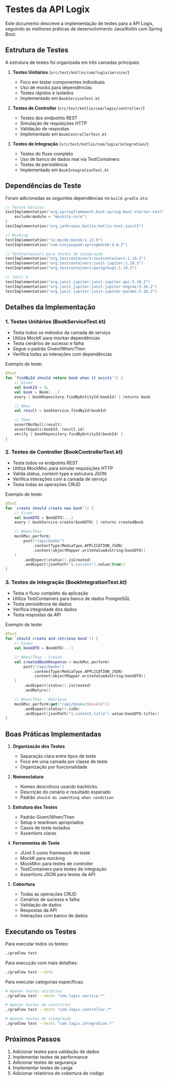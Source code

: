 # Testes da API Logix

Este documento descreve a implementação de testes para a API Logix, seguindo as melhores práticas de desenvolvimento Java/Kotlin com Spring Boot.

## Estrutura de Testes

A estrutura de testes foi organizada em três camadas principais:

1. **Testes Unitários** (`src/test/kotlin/com/logix/service/`)
   - Foco em testar componentes individuais
   - Uso de mocks para dependências
   - Testes rápidos e isolados
   - Implementado em `BookServiceTest.kt`

2. **Testes de Controller** (`src/test/kotlin/com/logix/controller/`)
   - Testes dos endpoints REST
   - Simulação de requisições HTTP
   - Validação de respostas
   - Implementado em `BookControllerTest.kt`

3. **Testes de Integração** (`src/test/kotlin/com/logix/integration/`)
   - Testes do fluxo completo
   - Uso de banco de dados real via TestContainers
   - Testes de persistência
   - Implementado em `BookIntegrationTest.kt`

## Dependências de Teste

Foram adicionadas as seguintes dependências no `build.gradle.kts`:

```kotlin
// Testes básicos
testImplementation("org.springframework.boot:spring-boot-starter-test") {
    exclude(module = "mockito-core")
}
testImplementation("org.jetbrains.kotlin:kotlin-test-junit5")

// Mocking
testImplementation("io.mockk:mockk:1.13.9")
testImplementation("com.ninjasquad:springmockk:4.0.2")

// TestContainers para testes de integração
testImplementation("org.testcontainers:testcontainers:1.19.3")
testImplementation("org.testcontainers:junit-jupiter:1.19.3")
testImplementation("org.testcontainers:postgresql:1.19.3")

// JUnit 5
testImplementation("org.junit.jupiter:junit-jupiter-api:5.10.2")
testImplementation("org.junit.jupiter:junit-jupiter-engine:5.10.2")
testImplementation("org.junit.jupiter:junit-jupiter-params:5.10.2")
```

## Detalhes da Implementação

### 1. Testes Unitários (BookServiceTest.kt)

- Testa todos os métodos da camada de serviço
- Utiliza MockK para mockar dependências
- Testa cenários de sucesso e falha
- Segue o padrão Given/When/Then
- Verifica todas as interações com dependências

Exemplo de teste:
```kotlin
@Test
fun `findById should return book when it exists`() {
    // Given
    val bookId = 1L
    val book = Book(...)
    every { bookRepository.findByEntityId(bookId) } returns book

    // When
    val result = bookService.findById(bookId)

    // Then
    assertNotNull(result)
    assertEquals(bookId, result.id)
    verify { bookRepository.findByEntityId(bookId) }
}
```

### 2. Testes de Controller (BookControllerTest.kt)

- Testa todos os endpoints REST
- Utiliza MockMvc para simular requisições HTTP
- Valida status, content-type e estrutura JSON
- Verifica interações com a camada de serviço
- Testa todas as operações CRUD

Exemplo de teste:
```kotlin
@Test
fun `create should create new book`() {
    // Given
    val bookDTO = BookDTO(...)
    every { bookService.create(bookDTO) } returns createdBook

    // When/Then
    mockMvc.perform(
        post("/api/books")
            .contentType(MediaType.APPLICATION_JSON)
            .content(objectMapper.writeValueAsString(bookDTO))
    )
        .andExpect(status().isCreated)
        .andExpect(jsonPath("$.success").value(true))
}
```

### 3. Testes de Integração (BookIntegrationTest.kt)

- Testa o fluxo completo da aplicação
- Utiliza TestContainers para banco de dados PostgreSQL
- Testa persistência de dados
- Verifica integridade dos dados
- Testa respostas da API

Exemplo de teste:
```kotlin
@Test
fun `should create and retrieve book`() {
    // Given
    val bookDTO = BookDTO(...)

    // When/Then - Create
    val createdBookResponse = mockMvc.perform(
        post("/api/books")
            .contentType(MediaType.APPLICATION_JSON)
            .content(objectMapper.writeValueAsString(bookDTO))
    )
        .andExpect(status().isCreated)
        .andReturn()

    // When/Then - Retrieve
    mockMvc.perform(get("/api/books/$bookId"))
        .andExpect(status().isOk)
        .andExpect(jsonPath("$.content.title").value(bookDTO.title))
}
```

## Boas Práticas Implementadas

1. **Organização dos Testes**
   - Separação clara entre tipos de teste
   - Foco em uma camada por classe de teste
   - Organização por funcionalidade

2. **Nomenclatura**
   - Nomes descritivos usando backticks
   - Descrição do cenário e resultado esperado
   - Padrão `should do something when condition`

3. **Estrutura dos Testes**
   - Padrão Given/When/Then
   - Setup e teardown apropriados
   - Casos de teste isolados
   - Assertions claras

4. **Ferramentas de Teste**
   - JUnit 5 como framework de teste
   - MockK para mocking
   - MockMvc para testes de controller
   - TestContainers para testes de integração
   - Assertions JSON para testes de API

5. **Cobertura**
   - Todas as operações CRUD
   - Cenários de sucesso e falha
   - Validação de dados
   - Respostas da API
   - Interações com banco de dados

## Executando os Testes

Para executar todos os testes:
```bash
./gradlew test
```

Para execução com mais detalhes:
```bash
./gradlew test --info
```

Para executar categorias específicas:
```bash
# Apenas testes unitários
./gradlew test --tests "com.logix.service.*"

# Apenas testes de controller
./gradlew test --tests "com.logix.controller.*"

# Apenas testes de integração
./gradlew test --tests "com.logix.integration.*"
```

## Próximos Passos

1. Adicionar testes para validação de dados
2. Implementar testes de performance
3. Adicionar testes de segurança
4. Implementar testes de carga
5. Adicionar relatórios de cobertura de código 